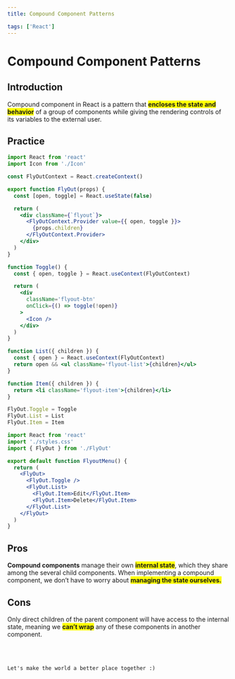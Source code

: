 ```yaml
---
title: Compound Component Patterns

tags: ['React']
---
```


# Compound Component Patterns

## Introduction

Compound component in React is a pattern that <span style="background-color:yellow">**encloses the state and behavior**</span> of a group of components while giving the rendering controls of its variables to the external user.

## Practice

<code-group>
<code-block title="Flyout.js">

```jsx
import React from 'react'
import Icon from './Icon'

const FlyOutContext = React.createContext()

export function FlyOut(props) {
  const [open, toggle] = React.useState(false)

  return (
    <div className={`flyout`}>
      <FlyOutContext.Provider value={{ open, toggle }}>
        {props.children}
      </FlyOutContext.Provider>
    </div>
  )
}

function Toggle() {
  const { open, toggle } = React.useContext(FlyOutContext)

  return (
    <div
      className='flyout-btn'
      onClick={() => toggle(!open)}
    >
      <Icon />
    </div>
  )
}

function List({ children }) {
  const { open } = React.useContext(FlyOutContext)
  return open && <ul className='flyout-list'>{children}</ul>
}

function Item({ children }) {
  return <li className='flyout-item'>{children}</li>
}

FlyOut.Toggle = Toggle
FlyOut.List = List
FlyOut.Item = Item
```

</code-block>
<code-block title="FlyoutMenu.js">

```jsx
import React from 'react'
import './styles.css'
import { FlyOut } from './FlyOut'

export default function FlyoutMenu() {
  return (
    <FlyOut>
      <FlyOut.Toggle />
      <FlyOut.List>
        <FlyOut.Item>Edit</FlyOut.Item>
        <FlyOut.Item>Delete</FlyOut.Item>
      </FlyOut.List>
    </FlyOut>
  )
}
```

</code-block>
</code-group>

## Pros

**Compound components** manage their own <span style="background-color:yellow">**internal state**</span>, which they share among the several child components. When implementing a compound component, we don’t have to worry about <span style="background-color:yellow">**managing the state ourselves.**</span>

## Cons

Only direct children of the parent component will have access to the internal state, meaning we <span style="background-color:yellow">**can’t wrap**</span> any of these components in another component.

<br>
<br>
<TagLinks />

```
Let's make the world a better place together :)
```

<!-- <Comment />  -->
